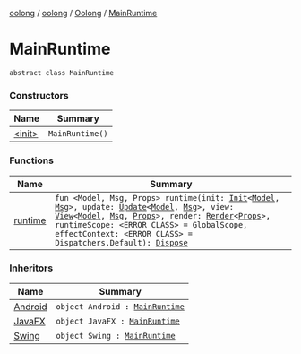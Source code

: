 [oolong](../../../index.md) / [oolong](../../index.md) / [Oolong](../index.md) / [MainRuntime](./index.md)

# MainRuntime

`abstract class MainRuntime`

### Constructors

| Name | Summary |
|---|---|
| [&lt;init&gt;](-init-.md) | `MainRuntime()` |

### Functions

| Name | Summary |
|---|---|
| [runtime](runtime.md) | `fun <Model, Msg, Props> runtime(init: `[`Init`](../../-init.md)`<`[`Model`](runtime.md#Model)`, `[`Msg`](runtime.md#Msg)`>, update: `[`Update`](../../-update.md)`<`[`Model`](runtime.md#Model)`, `[`Msg`](runtime.md#Msg)`>, view: `[`View`](../../-view.md)`<`[`Model`](runtime.md#Model)`, `[`Msg`](runtime.md#Msg)`, `[`Props`](runtime.md#Props)`>, render: `[`Render`](../../-render.md)`<`[`Props`](runtime.md#Props)`>, runtimeScope: <ERROR CLASS> = GlobalScope, effectContext: <ERROR CLASS> = Dispatchers.Default): `[`Dispose`](../../-dispose.md) |

### Inheritors

| Name | Summary |
|---|---|
| [Android](../-android.md) | `object Android : `[`MainRuntime`](./index.md) |
| [JavaFX](../-java-f-x.md) | `object JavaFX : `[`MainRuntime`](./index.md) |
| [Swing](../-swing.md) | `object Swing : `[`MainRuntime`](./index.md) |
